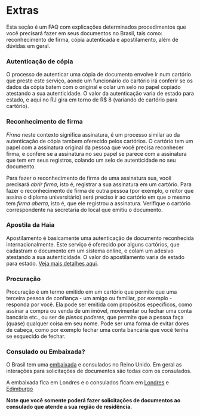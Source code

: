# Extras

Esta seção é um FAQ com explicações determinados procedimentos que você precisará fazer em seus documentos no Brasil, tais como: reconhecimento de firma, cópia autenticada e apostilamento, além de dúvidas em geral.

### Autenticação de cópia

O processo de autenticar uma cópia de documento envolve ir num cartório que preste este serviço, aonde um funcionário do cartório irá conferir se os dados da cópia batem com o original e colar um selo no papel copiado atestando a sua autenticidade. O valor da autenticação varia de estado para estado, e aqui no RJ gira em torno de R$ 8 (variando de cartório para cartório).

### Reconhecimento de firma

_Firma_ neste contexto significa assinatura, é um processo similar ao da autenticação de cópia tambem oferecido pelos cartórios. O cartório tem um papel com a assinatura original da pessoa que você precisa reconhecer firma, e confere se a assinatura no seu papel se parece com a assinatura que tem em seus registros, colando um selo de autenticidade no seu documento.

Para fazer o reconhecimento de firma de uma assinatura sua, você precisará _abrir firma_, isto é, registrar a sua assinatura em um cartório. Para fazer o reconhecimento de firma de outra pessoa (por exemplo, o reitor que assina o diploma universitário) será preciso ir ao cartório em que o mesmo tem _firma aberta_, isto é, que ele registrou a assinatura. Verifique o cartório correspondente na secretaria do local que emitiu o documento.

### Apostila da Haia

Apostilamento é basicamente uma autenticação de documento reconhecida internacionalmente. Este serviço é oferecido por alguns cartórios, que cadastram o documento em um sistema online, e colam um adesivo atestando a sua autenticidade. O valor do apostilamento varia de estado para estado. [Veja mais detalhes aqui](https://www.cnj.jus.br/poder-judiciario/relacoes-internacionais/apostila-da-haia/).

### Procuração

Procuração é um termo emitido em um cartório que permite que uma terceira pessoa de confiança - um amigo ou familiar, por exemplo - responda por você. Ela pode ser emitida com propósitos específicos, como assinar a compra ou venda de um imóvel, movimentar ou fechar uma conta bancária etc., ou ser de _plenos poderes_, que permite que a pessoa faça (quase) qualquer coisa em seu nome. Pode ser uma forma de evitar dores de cabeça, como por exemplo fechar uma conta bancária que você tenha se esquecido de fechar.

### Consulado ou Embaixada?

O Brasil tem uma [embaixada](https://ec-londres.itamaraty.gov.br/) e consulados no Reino Unido. Em geral as interações para solicitações de documentos são todas com os consulados.

A embaixada fica em Londres e o consulados ficam em [Londres](https://www.gov.br/mre/pt-br/consulado-londres) e [Edimburgo](https://www.gov.br/mre/pt-br/consulado-edimburgo)

**Note que você somente poderá fazer solicitações de documentos ao consulado que atende a sua região de residência.**

